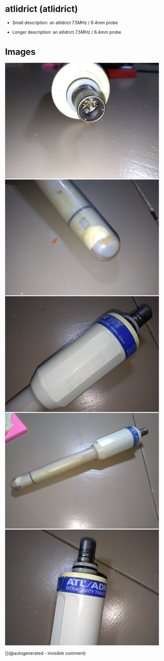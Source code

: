 # atlidrict (atlidrict)

* Small description: an atlidrict 7.5MHz / 6.4mm probe

* Longer description: an atlidrict 7.5MHz / 6.4mm probe

# Images

![](/include/images/atladrict/P_20180811_201314.jpg)
![](/include/images/atladrict/P_20180811_201302.jpg)
![](/include/images/atladrict/P_20180811_201237.jpg)
![](/include/images/atladrict/P_20180811_201229.jpg)
![](/include/images/atladrict/P_20180811_201232.jpg)


[](@autogenerated - invisible comment)